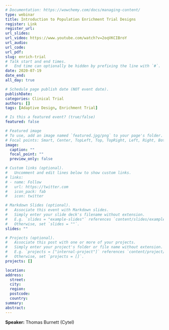 ```yaml
---
# Documentation: https://wowchemy.com/docs/managing-content/
type: webinar
title: Introduction to Population Enrichment Trial Designs
register: Link
register_url: 
url_slides:
url_video: https://www.youtube.com/watch?v=2oqVKCIBroY
url_audio:
url_code:
url_pdf:
slug: enrich-trial
# Talk start and end times.
#   End time can optionally be hidden by prefixing the line with `#`.
date: 2020-07-19
date_end: 
all_day: true

# Schedule page publish date (NOT event date).
publishDate: 
categories: Clinical Trial
authors: []
tags: [Adaptive Design, Enrichment Trial]

# Is this a featured event? (true/false)
featured: false

# Featured image
# To use, add an image named `featured.jpg/png` to your page's folder. 
# Focal points: Smart, Center, TopLeft, Top, TopRight, Left, Right, BottomLeft, Bottom, BottomRight.
image:
  caption: ""
  focal_point: ""
  preview_only: false

# Custom links (optional).
#   Uncomment and edit lines below to show custom links.
# links:
# - name: Follow
#   url: https://twitter.com
#   icon_pack: fab
#   icon: twitter

# Markdown Slides (optional).
#   Associate this event with Markdown slides.
#   Simply enter your slide deck's filename without extension.
#   E.g. `slides = "example-slides"` references `content/slides/example-slides.md`.
#   Otherwise, set `slides = ""`.
slides: ""

# Projects (optional).
#   Associate this post with one or more of your projects.
#   Simply enter your project's folder or file name without extension.
#   E.g. `projects = ["internal-project"]` references `content/project/deep-learning/index.md`.
#   Otherwise, set `projects = []`.
projects: []

location:
address:
  street:
  city:
  region:
  postcode:
  country:
summary:
abstract:
---
```

**Speaker:** Thomas Burnett (Cytel)